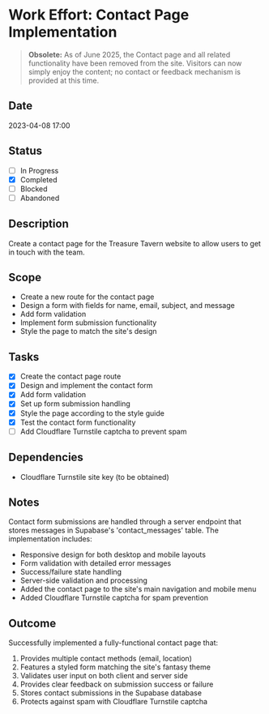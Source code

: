 # Work Effort: Contact Page Implementation

> **Obsolete:** As of June 2025, the Contact page and all related functionality have been removed from the site. Visitors can now simply enjoy the content; no contact or feedback mechanism is provided at this time.

## Date
2023-04-08 17:00

## Status
- [ ] In Progress
- [x] Completed
- [ ] Blocked
- [ ] Abandoned

## Description
Create a contact page for the Treasure Tavern website to allow users to get in touch with the team.

## Scope
- Create a new route for the contact page
- Design a form with fields for name, email, subject, and message
- Add form validation
- Implement form submission functionality
- Style the page to match the site's design

## Tasks
- [x] Create the contact page route
- [x] Design and implement the contact form
- [x] Add form validation
- [x] Set up form submission handling
- [x] Style the page according to the style guide
- [x] Test the contact form functionality
- [ ] Add Cloudflare Turnstile captcha to prevent spam

## Dependencies
- Cloudflare Turnstile site key (to be obtained)

## Notes
Contact form submissions are handled through a server endpoint that stores messages in Supabase's 'contact_messages' table. The implementation includes:

- Responsive design for both desktop and mobile layouts
- Form validation with detailed error messages
- Success/failure state handling
- Server-side validation and processing
- Added the contact page to the site's main navigation and mobile menu
- Added Cloudflare Turnstile captcha for spam prevention

## Outcome
Successfully implemented a fully-functional contact page that:
1. Provides multiple contact methods (email, location)
2. Features a styled form matching the site's fantasy theme
3. Validates user input on both client and server side
4. Provides clear feedback on submission success or failure
5. Stores contact submissions in the Supabase database
6. Protects against spam with Cloudflare Turnstile captcha
